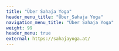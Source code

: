 ```yaml
---
title: "Über Sahaja Yoga"
header_menu_title: "Über Sahaja Yoga"
navigation_menu_title: "Über Sahaja Yoga"
weight: 99
header_menu: true
external: https://sahajayoga.at/
---
```

